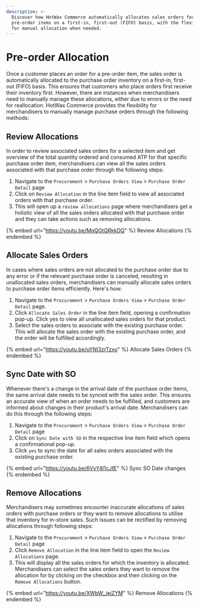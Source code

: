 ```yaml
---
description: >-
  Discover how HotWax Commerce automatically allocates sales orders for
  pre-order items on a first-in, first-out (FIFO) basis, with the flexibility
  for manual allocation when needed.
---
```


# Pre-order Allocation

Once a customer places an order for a pre-order item, the sales order is automatically allocated to the purchase order inventory on a first-in, first-out (FIFO) basis. This ensures that customers who place orders first receive their inventory first. However, there are instances when merchandisers need to manually manage these allocations, either due to errors or the need for reallocation. HotWax Commerce provides the flexibility for merchandisers to manually manage purchase orders through the following methods:

## Review Allocations

In order to review associated sales orders for a selected item and get overview of the total quantity ordered and consumed ATP for that specific purchase order item, merchandisers can view all the sales orders associated with that purchase order through the following steps:

1. Navigate to the `Procurement` > `Purchase Orders View` > `Purchase Order Detail` page
2. Click on `Review Allocation` in the line item field to view all associated orders with that purchase order.
3. This will open up a `review allocations` page where merchandisers get a holistic view of all the sales orders allocated with that purchase order and they can take actions such as removing allocations.

{% embed url="https://youtu.be/MqQGtQRkkDQ" %}
Review Allocations
{% endembed %}

## Allocate Sales Orders

In cases where sales orders are not allocated to the purchase order due to any error or if the relevant purchase order is canceled, resulting in unallocated sales orders, merchandisers can manually allocate sales orders to purchase order items efficiently. Here's how:

1. Navigate to the `Procurement` > `Purchase Orders View` > `Purchase Order Detail` page.
2. Click `Allocate Sales Order` in the line item field, opening a confirmation pop-up. Click yes to view all unallocated sales orders for that product.
3. Select the sales orders to associate with the existing purchase order. This will allocate the sales order with the existing purchase order, and the order will be fulfilled accordingly.

{% embed url="https://youtu.be/uYNI3zrTzxo" %}
Allocate Sales Orders
{% endembed %}

## Sync Date with SO

Whenever there's a change in the arrival date of the purchase order items, the same arrival date needs to be synced with the sales order. This ensures an accurate view of when an order needs to be fulfilled, and customers are informed about changes in their product's arrival date. Merchandisers can do this through the following steps:

1. Navigate to the `Procurement` > `Purchase Orders View` > `Purchase Order Detail` page
2. Click on `Sync Date with SO` in the respective line item field which opens a confirmational pop-up.
3. Click `yes` to sync the date for all sales orders associated with the existing purchase order.

{% embed url="https://youtu.be/6VvY4l1cJfE" %}
Sync SO Date changes
{% endembed %}

## Remove Allocations

Merchandisers may sometimes encounter inaccurate allocations of sales orders with purchase orders or they want to remove allocations to utilise that inventory for in-store sales. Such issues can be rectified by removing allocations through following steps:

1. Navigate to the `Procurement` > `Purchase Orders View` > `Purchase Order Detail` page
2. Click `Remove Allocation` in the line item field to open the `Review Allocations` page.
3. This will display all the sales orders for which the inventory is allocated. Merchandisers can select the sales orders they want to remove the allocation for by clicking on the checkbox and then clicking on the `Remove Allocations` button.

{% embed url="https://youtu.be/XWbW_jeiZYM" %}
Remove Allocations
{% endembed %}
